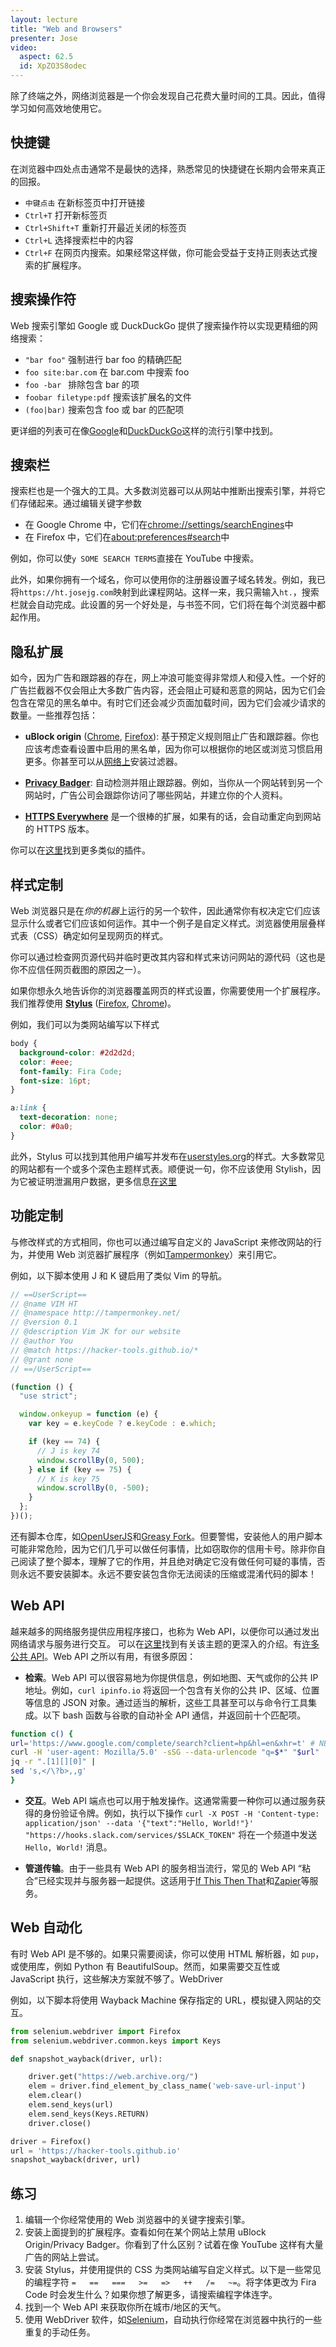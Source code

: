 ```yaml
---
layout: lecture
title: "Web and Browsers"
presenter: Jose
video:
  aspect: 62.5
  id: XpZO3S8odec
---
```


除了终端之外，网络浏览器是一个你会发现自己花费大量时间的工具。因此，值得学习如何高效地使用它。

## 快捷键

在浏览器中四处点击通常不是最快的选择，熟悉常见的快捷键在长期内会带来真正的回报。

- `中键点击` 在新标签页中打开链接
- `Ctrl+T` 打开新标签页
- `Ctrl+Shift+T` 重新打开最近关闭的标签页
- `Ctrl+L` 选择搜索栏中的内容
- `Ctrl+F` 在网页内搜索。如果经常这样做，你可能会受益于支持正则表达式搜索的扩展程序。

## 搜索操作符

Web 搜索引擎如 Google 或 DuckDuckGo 提供了搜索操作符以实现更精细的网络搜索：

- `"bar foo"` 强制进行 bar foo 的精确匹配
- `foo site:bar.com` 在 bar.com 中搜索 foo
- `foo -bar ` 排除包含 bar 的项
- `foobar filetype:pdf` 搜索该扩展名的文件
- `(foo|bar)` 搜索包含 foo 或 bar 的匹配项

更详细的列表可在像[Google](https://ahrefs.com/blog/google-advanced-search-operators/)和[DuckDuckGo](https://duck.co/help/results/syntax)这样的流行引擎中找到。

## 搜索栏

搜索栏也是一个强大的工具。大多数浏览器可以从网站中推断出搜索引擎，并将它们存储起来。通过编辑关键字参数

- 在 Google Chrome 中，它们在[chrome://settings/searchEngines](chrome://settings/searchEngines)中
- 在 Firefox 中，它们在[about:preferences#search](about:preferences#search)中

例如，你可以使`y SOME SEARCH TERMS`直接在 YouTube 中搜索。

此外，如果你拥有一个域名，你可以使用你的注册器设置子域名转发。例如，我已将`https://ht.josejg.com`映射到此课程网站。这样一来，我只需输入`ht.`，搜索栏就会自动完成。此设置的另一个好处是，与书签不同，它们将在每个浏览器中都起作用。

## 隐私扩展

如今，因为广告和跟踪器的存在，网上冲浪可能变得非常烦人和侵入性。一个好的广告拦截器不仅会阻止大多数广告内容，还会阻止可疑和恶意的网站，因为它们会包含在常见的黑名单中。有时它们还会减少页面加载时间，因为它们会减少请求的数量。一些推荐包括：

- **uBlock origin** ([Chrome](https://chrome.google.com/webstore/detail/ublock-origin/cjpalhdlnbpafiamejdnhcphjbkeiagm), [Firefox](https://addons.mozilla.org/en-US/firefox/addon/ublock-origin/)): 基于预定义规则阻止广告和跟踪器。你也应该考虑查看设置中启用的黑名单，因为你可以根据你的地区或浏览习惯启用更多。你甚至可以从[网络上](https://github.com/gorhill/uBlock/wiki/Filter-lists-from-around-the-web)安装过滤器。

- **[Privacy Badger](https://privacybadger.org/)**: 自动检测并阻止跟踪器。例如，当你从一个网站转到另一个网站时，广告公司会跟踪你访问了哪些网站，并建立你的个人资料。

- **[HTTPS Everywhere](https://www.eff.org/https-everywhere)** 是一个很棒的扩展，如果有的话，会自动重定向到网站的 HTTPS 版本。

你可以在[这里](https://www.privacytools.io/privacy-browser-addons/)找到更多类似的插件。

## 样式定制

Web 浏览器只是在*你的机器*上运行的另一个软件，因此通常你有权决定它们应该显示什么或者它们应该如何运作。其中一个例子是自定义样式。浏览器使用层叠样式表（CSS）确定如何呈现网页的样式。

你可以通过检查网页源代码并临时更改其内容和样式来访问网站的源代码（这也是你不应信任网页截图的原因之一）。

如果你想永久地告诉你的浏览器覆盖网页的样式设置，你需要使用一个扩展程序。我们推荐使用 **[Stylus](https://github.com/openstyles/stylus)** ([Firefox](https://addons.mozilla.org/en-US/firefox/addon/styl-us/), [Chrome](https://chrome.google.com/webstore/detail/stylus/clngdbkpkpeebahjckkjfobafhncgmne?hl=en))。

例如，我们可以为类网站编写以下样式

```css
body {
  background-color: #2d2d2d;
  color: #eee;
  font-family: Fira Code;
  font-size: 16pt;
}

a:link {
  text-decoration: none;
  color: #0a0;
}
```

此外，Stylus 可以找到其他用户编写并发布在[userstyles.org](https://userstyles.org/)的样式。大多数常见的网站都有一个或多个深色主题样式表。顺便说一句，你不应该使用 Stylish，因为它被证明泄漏用户数据，更多信息[在这里](https://arstechnica.com/information-technology/2018/07/stylish-extension-with-2m-downloads-banished-for-tracking-every-site-visit/)

## 功能定制

与修改样式的方式相同，你也可以通过编写自定义的 JavaScript 来修改网站的行为，并使用 Web 浏览器扩展程序（例如[Tampermonkey](https://tampermonkey.net/)）来引用它。

例如，以下脚本使用 J 和 K 键启用了类似 Vim 的导航。

```js
// ==UserScript==
// @name VIM HT
// @namespace http://tampermonkey.net/
// @version 0.1
// @description Vim JK for our website
// @author You
// @match https://hacker-tools.github.io/*
// @grant none
// ==/UserScript==

(function () {
  "use strict";

  window.onkeyup = function (e) {
    var key = e.keyCode ? e.keyCode : e.which;

    if (key == 74) {
      // J is key 74
      window.scrollBy(0, 500);
    } else if (key == 75) {
      // K is key 75
      window.scrollBy(0, -500);
    }
  };
})();
```

还有脚本仓库，如[OpenUserJS](https://openuserjs.org/)和[Greasy Fork](https://greasyfork.org/en)。但要警惕，安装他人的用户脚本可能非常危险，因为它们几乎可以做任何事情，比如窃取你的信用卡号。除非你自己阅读了整个脚本，理解了它的作用，并且绝对确定它没有做任何可疑的事情，否则永远不要安装脚本。永远不要安装包含你无法阅读的压缩或混淆代码的脚本！

## Web API

越来越多的网络服务提供应用程序接口，也称为 Web API，以便你可以通过发出网络请求与服务进行交互。
可以在[这里](https://developer.mozilla.org/en-US/docs/Learn/JavaScript/Client-side_web_APIs/Introduction)找到有关该主题的更深入的介绍。有[许多公共 API](https://github.com/toddmotto/public-apis)。Web API 之所以有用，有很多原因：

- **检索**。Web API 可以很容易地为你提供信息，例如地图、天气或你的公共 IP 地址。例如，`curl ipinfo.io` 将返回一个包含有关你的公共 IP、区域、位置等信息的 JSON 对象。通过适当的解析，这些工具甚至可以与命令行工具集成。以下 bash 函数与谷歌的自动补全 API 通信，并返回前十个匹配项。

```bash
function c() {
url='https://www.google.com/complete/search?client=hp&hl=en&xhr=t' # NB: user-agent 必须指定才能得到 UTF-8 数据！
curl -H 'user-agent: Mozilla/5.0' -sSG --data-urlencode "q=$*" "$url" |
jq -r ".[1][][0]" |
sed 's,</\?b>,,g'
}
```

- **交互**。Web API 端点也可以用于触发操作。这通常需要一种你可以通过服务获得的身份验证令牌。例如，执行以下操作
  `curl -X POST -H 'Content-type: application/json' --data '{"text":"Hello, World!"}' "https://hooks.slack.com/services/$SLACK_TOKEN"` 将在一个频道中发送 `Hello, World!` 消息。

- **管道传输**。由于一些具有 Web API 的服务相当流行，常见的 Web API “粘合”已经实现并与服务器一起提供。这适用于[If This Then That](https://ifttt.com/)和[Zapier](https://zapier.com/)等服务。

## Web 自动化

有时 Web API 是不够的。如果只需要阅读，你可以使用 HTML 解析器，如 `pup`，或使用库，例如 Python 有 BeautifulSoup。然而，如果需要交互性或 JavaScript 执行，这些解决方案就不够了。WebDriver

例如，以下脚本将使用 Wayback Machine 保存指定的 URL，模拟键入网站的交互。

```python
from selenium.webdriver import Firefox
from selenium.webdriver.common.keys import Keys

def snapshot_wayback(driver, url):

    driver.get("https://web.archive.org/")
    elem = driver.find_element_by_class_name('web-save-url-input')
    elem.clear()
    elem.send_keys(url)
    elem.send_keys(Keys.RETURN)
    driver.close()

driver = Firefox()
url = 'https://hacker-tools.github.io'
snapshot_wayback(driver, url)
```

## 练习

1. 编辑一个你经常使用的 Web 浏览器中的关键字搜索引擎。
1. 安装上面提到的扩展程序。查看如何在某个网站上禁用 uBlock Origin/Privacy Badger。你看到了什么区别？试着在像 YouTube 这样有大量广告的网站上尝试。
1. 安装 Stylus，并使用提供的 CSS 为类网站编写自定义样式。以下是一些常见的编程字符 `=   ==   ===   >=   =>   ++   /=   ~=`。将字体更改为 Fira Code 时会发生什么？如果你想了解更多，请搜索编程字体连字。
1. 找到一个 Web API 来获取你所在城市/地区的天气。
1. 使用 WebDriver 软件，如[Selenium](https://docs.seleniumhq.org/)，自动执行你经常在浏览器中执行的一些重复的手动任务。
